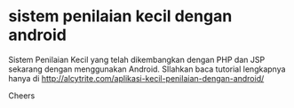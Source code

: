 sistem penilaian kecil dengan android
===============================

Sistem Penilaian Kecil yang telah dikembangkan dengan PHP dan JSP sekarang dengan menggunakan Android.
SIlahkan baca tutorial lengkapnya hanya di http://alcytrite.com/aplikasi-kecil-penilaian-dengan-android/

Cheers
